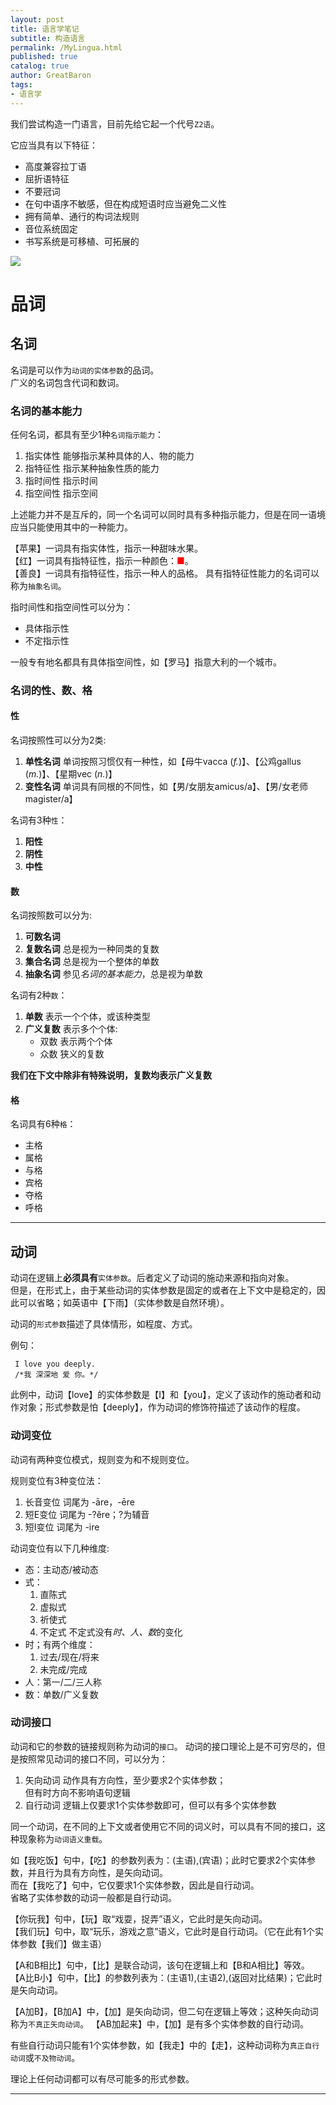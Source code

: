 ```yaml
---
layout: post
title: 语言学笔记
subtitle: 构造语言
permalink: /MyLingua.html
published: true
catalog: true
author: GreatBaron
tags:
- 语言学
---
```


我们尝试构造一门语言，目前先给它起一个代号`Z2语`。

它应当具有以下特征：

- 高度兼容拉丁语
- 屈折语特征
- 不要冠词
- 在句中语序不敏感，但在构成短语时应当避免二义性
- 拥有简单、通行的构词法规则
- 音位系统固定
- 书写系统是可移植、可拓展的

![](https://andrewimalion.github.io/img/for404.jpg)

# 品词
## 名词

名词是可以作为`动词的实体参数`的品词。  
广义的名词包含代词和数词。

### 名词的基本能力

任何名词，都具有至少1种`名词指示能力`：

 1. 指实体性  能够指示某种具体的人、物的能力
 2. 指特征性  指示某种抽象性质的能力
 3. 指时间性  指示时间
 4. 指空间性  指示空间
 
上述能力并不是互斥的，同一个名词可以同时具有多种指示能力，但是在同一语境应当只能使用其中的一种能力。
 
【苹果】一词具有指实体性，指示一种甜味水果。  
【红】一词具有指特征性，指示一种颜色：<span style="color:red;">■</span>。  
【善良】一词具有指特征性，指示一种人的品格。
具有指特征性能力的名词可以称为`抽象名词`。

指时间性和指空间性可以分为：

 - 具体指示性
 - 不定指示性

一般专有地名都具有具体指空间性，如【罗马】指意大利的一个城市。

### 名词的性、数、格

#### 性
名词按照性可以分为2类:

 1. **单性名词** 单词按照习惯仅有一种性，如【母牛vacca (*f.*)】、【公鸡gallus (*m.*)】、【星期vec (*n.*)】
 2. **变性名词** 单词具有同根的不同性，如【男/女朋友amicus/a】、【男/女老师magister/a】

名词有3种`性`：

 1. **阳性**
 2. **阴性**
 3. **中性**


#### 数
名词按照数可以分为:

 1. **可数名词** 
 3. **复数名词** 总是视为一种同类的复数
 2. **集合名词** 总是视为一个整体的单数
 3. **抽象名词** 参见*名词的基本能力*，总是视为单数
 
名词有2种`数`：

 1. **单数** 表示一个个体，或该种类型
 2. **广义复数** 表示多个个体:
    - 双数 表示两个个体
    - 众数 狭义的复数

**我们在下文中除非有特殊说明，复数均表示广义复数**

#### 格
名词具有6种`格`：

 - 主格
 - 属格
 - 与格
 - 宾格
 - 夺格
 - 呼格

---

## 动词

动词在逻辑上**必须具有**`实体参数`。后者定义了动词的施动来源和指向对象。  
但是，在形式上，由于某些动词的实体参数是固定的或者在上下文中是稳定的，因此可以省略；如英语中【下雨】（实体参数是自然环境）。

动词的`形式参数`描述了具体情形，如程度、方式。 

例句：

```
 I love you deeply.
 /*我 深深地 爱 你。*/
```

此例中，动词【love】的实体参数是【I】和【you】，定义了该动作的施动者和动作对象；形式参数是怕【deeply】，作为动词的修饰符描述了该动作的程度。

### 动词变位

动词有两种变位模式，规则变为和不规则变位。

规则变位有3种变位法：

1. 长音变位 词尾为 -āre，-ēre
2. 短E变位 词尾为 -?ĕre；?为辅音
3. 短I变位 词尾为 -ire 

动词变位有以下几种维度:

- 态：主动态/被动态
- 式：
  1. 直陈式
  2. 虚拟式
  3. 祈使式
  4. 不定式 不定式没有*时、人、数*的变化
- 时；有两个维度：
  1. 过去/现在/将来
  2. 未完成/完成
- 人：第一/二/三人称
- 数：单数/广义复数
  
### 动词接口

动词和它的参数的链接规则称为动词的`接口`。
动词的接口理论上是不可穷尽的，但是按照常见动词的接口不同，可以分为：

1. 矢向动词 动作具有方向性，至少要求2个实体参数；  
   但有时方向不影响语句逻辑
2. 自行动词 逻辑上仅要求1个实体参数即可，但可以有多个实体参数

同一个动词，在不同的上下文或者使用它不同的词义时，可以具有不同的接口，这种现象称为`动词语义重载`。

如【我吃饭】句中，【吃】的参数列表为：(主语),(宾语)；此时它要求2个实体参数，并且行为具有方向性，是矢向动词。  
而在【我吃了】句中，它仅要求1个实体参数，因此是自行动词。  
省略了实体参数的动词一般都是自行动词。 

【你玩我】句中，【玩】取“戏耍，捉弄”语义，它此时是矢向动词。  
【我们玩】句中，取“玩乐，游戏之意”语义，它此时是自行动词。（它在此有1个实体参数【我们】做主语）

【A和B相比】句中，【比】是联合动词，该句在逻辑上和【B和A相比】等效。
【A比B小】句中，【比】的参数列表为：(主语1),(主语2),(返回对比结果)；它此时是矢向动词。

【A加B】，【B加A】中，【加】是矢向动词，但二句在逻辑上等效；这种矢向动词称为`不真正矢向动词`。
【AB加起来】中，【加】是有多个实体参数的自行动词。

有些自行动词只能有1个实体参数，如【我走】中的【走】，这种动词称为`真正自行动词`或`不及物动词`。

理论上任何动词都可以有尽可能多的形式参数。

---


